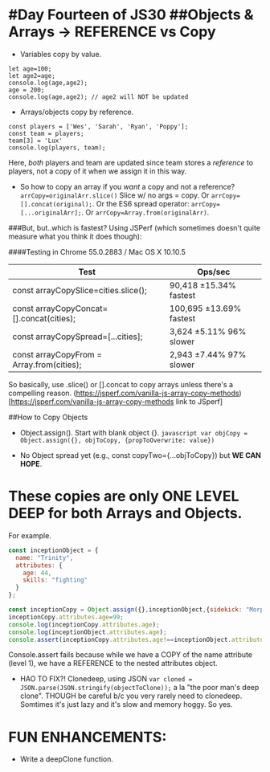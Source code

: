 #Day Fourteen of JS30
##Objects & Arrays -> REFERENCE vs Copy
====

* Variables copy by value.
```
let age=100;
let age2=age;
console.log(age,age2);
age = 200;
console.log(age,age2); // age2 will NOT be updated
```

* Arrays/objects copy by reference.

```
const players = ['Wes', 'Sarah', 'Ryan', 'Poppy'];
const team = players;
team[3] = 'Lux'
console.log(players, team);
```

Here, *both* players and team are updated since team stores a *reference* to players, not a copy of it when we assign it in this way.

* So how to copy an array if you *want* a copy and not a reference? `arrCopy=originalArr.slice()` Slice w/ no args = copy. Or `arrCopy=[].concat(original);`. Or the ES6 spread operator: `arrCopy=[...originalArr];`. Or `arrCopy=Array.from(originalArr)`.

###But, but..which is fastest? Using JSPerf (which sometimes doesn't quite measure what you think it does though):

####Testing in Chrome 55.0.2883 / Mac OS X 10.10.5

|Test|Ops/sec|
|---|---|
|const arrayCopySlice=cities.slice();|90,418 ±15.34% fastest  |
|const arrayCopyConcat=[].concat(cities);|100,695 ±13.69% fastest |
|const arrayCopySpread=[...cities];|3,624 ±5.11% 96% slower |
|const arrayCopyFrom = Array.from(cities);|2,943 ±7.44% 97% slower   |

So basically, use .slice() or [].concat to copy arrays unless there's a compelling reason.
(https://jsperf.com/vanilla-js-array-copy-methods)[https://jsperf.com/vanilla-js-array-copy-methods link to JSperf]

##How to Copy Objects

* Object.assign(). Start with blank object {}. `javascript var objCopy = Object.assign({}, objToCopy, {propToOverwrite: value})`

* No Object spread yet (e.g., const copyTwo={...objToCopy}) but **WE CAN HOPE**.

# These copies are only ONE LEVEL DEEP for both Arrays and Objects.

For example.
```javascript
const inceptionObject = {
  name: "Trinity",
  attributes: {
    age: 44,
    skills: "fighting"
  }
};

const inceptionCopy = Object.assign({},inceptionObject,{sidekick: "Morpheus"});
inceptionCopy.attributes.age=99;
console.log(inceptionCopy.attributes.age);
console.log(inceptionObject.attributes.age);
console.assert(inceptionCopy.attributes.age!==inceptionObject.attributes.age,'UH OH ONLY ONE LEVEL DEEP');
```

Console.assert fails because while we have a COPY of the name attribute (level 1), we have a REFERENCE to the nested attributes object.

* HAO TO FIX?! Clonedeep, using JSON `var cloned = JSON.parse(JSON.stringify(objectToClone));` a la "the poor man's deep clone". THOUGH be careful b/c you very rarely need to clonedeep. Somtimes it's just lazy and it's slow and memory hoggy. So yes.

# FUN ENHANCEMENTS:

* Write a deepClone function.

